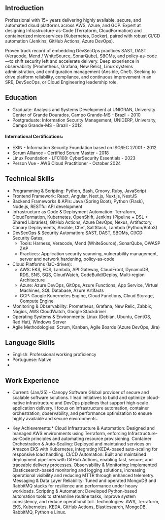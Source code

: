 ## Introduction

Professional with 15+ years delivering highly available, secure, and automated cloud platforms across AWS, Azure, and GCP. Expert at designing Infrastructure-as-Code (Terraform, CloudFormation) and containerized microservices (Kubernetes, Docker), paired with robust CI/CD automation (Jenkins, GitHub Actions, Azure DevOps). 

Proven track record of embedding DevSecOps practices SAST, DAST (Veracode, Mend / WhiteSource, SonarQube), SBOMs, and policy-as-code—to shift security left and accelerate delivery. 
Deep experience in observability (Prometheus, Grafana, New Relic), Linux systems administration, and configuration management (Ansible, Chef). Seeking to drive platform reliability, compliance, and continuous improvement in an SRE, DevSecOps, or Cloud Engineering leadership role.


## Education
- Graduate: Analysis and Systems Development at UNIGRAN, University Center of Grande Dourados, Campo Grande-MS - Brazil - 2010
- Postgraduate: Information Security Management, UNIDERP, University, Campo Grande-MS - Brazil - 2012
  
#### International Certifications: 
- EXIN - Information Security Foundation based on ISO/IEC 27001 - 2012
- Scrum Alliance - Certified Scrum Master - 2018
- Linux Foundation - LFC108: CyberSecurity Essentials - 2023 
- Person Vue - AWS Cloud Practitioner - October 2024

## Technical Skills
- Programming & Scripting: Python, Bash, Groovy, Ruby, JavaScript
- Frontend Framework: React, Angular, Next.js, Nuxt.js, NestJS
- Backend Frameworks & APIs: Java (Spring Boot), Python (Flask), Node.js, RESTful API development
- Infrastructure as Code & Deployment Automation: Terraform, CloudFormation, Kubernetes, OpenShift, Jenkins (Pipeline + DSL + Shared Libraries), GitHub Actions, Azure DevOps, Nexus, Artifactory, Canary Deployments, Ansible, Chef, SaltStack, Lambda (Python/Boto3)
- DevSecOps & Security Automation: SAST, DAST, SBOMs, CI/CD Security Gates,
  - Tools: Harness, Veracode, Mend (WhiteSource), SonarQube, OWASP ZAP
  - Practices: Application security scanning, vulnerability management, server and network hardening, policy-as-code
- Cloud Platforms (IaC-driven):
  - AWS: EKS, ECS, Lambda, API Gateway, CloudFront, DynamoDB, RDS, SNS, SQS, CloudWatch, CodeBuild/Deploy, Multi-region Architecture
  - Azure: Azure DevOps, GitOps, Azure Functions, App Service, Virtual Machines, SQL Database, Azure Artifacts
  - GCP: Google Kubernetes Engine, Cloud Functions, Cloud Storage, Compute Engine
- Monitoring & Observability: Prometheus, Grafana, New Relic, Zabbix, Nagios, AWS CloudWatch, Google Stackdriver
- Operating Systems & Environments: Linux (Debian, Ubuntu, CentOS, Red Hat), Windows Server
- Agile Methodologies: Scrum, Kanban, Agile Boards (Azure DevOps, Jira)

## Language Skills
- English: Professional working proficiency
- Portuguese: Native
- 
## Work Experience
- Current: (Jan/25) - Canopy Software Global provider of secure and scalable software solutions. I lead initiatives to build and optimize cloud-native infrastructure and DevOps pipelines that support high-scale application delivery. I focus on infrastructure automation, container orchestration, observability, and performance optimization to ensure highly available and secure environments.

* Key Achievements:*
Cloud Infrastructure & Automation: Designed and managed AWS environments using Terraform, enforcing Infrastructure-as-Code principles and automating resource provisioning.
Container Orchestration & Auto-Scaling: Deployed and maintained services on Amazon EKS with Kubernetes, integrating KEDA-based auto-scaling for responsive load handling.
CI/CD Automation: Built and maintained deployment pipelines with GitHub Actions, enabling fast, secure, and traceable delivery processes.
Observability & Monitoring: Implemented Elasticsearch-based monitoring and logging solutions, increasing operational visibility and reducing MTTR through enhanced telemetry.
Messaging & Data Layer Reliability: Tuned and operated MongoDB and RabbitMQ stacks for resilience and performance under heavy workloads.
Scripting & Automation: Developed Python-based automation tools to streamline routine tasks, improve system consistency, and reduce operational toil.
	Technologies: 
AWS, Terraform, EKS, Kubernetes, KEDA, GitHub Actions, Elasticsearch, MongoDB, RabbitMQ, Python e Linux.

